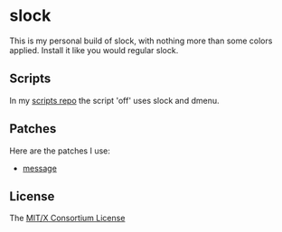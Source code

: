 # slock

This is my personal build of slock, with nothing more than some colors applied.
Install it like you would regular slock.

## Scripts

In my [scripts repo](https://github.com/sandalbanditten/scripts) the script 'off' uses slock and dmenu.

## Patches

Here are the patches I use:
* [message](https://tools.suckless.org/slock/patches/message/)

## License

The [MIT/X Consortium License](https://mit-license.org/)

